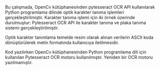 Bu çalışmada, OpenCv kütüphanesinden pytesseract OCR API kullanılarak Python programlama dilinde optik karakter tanıma işlemleri gerçekleştirilmiştir. Karakter tanıma işlemi için iki örnek üzerinde durulmuştur: Pytesseract OCR API ile karakter tanıma ve plaka tanıma sistemi
gerçekleştirilmiştir.


Optik karakter tanımlama temelde resim olarak alınan verilerin ASCII koda dönüştürülerek metin formatında
kullanıcıya iletilmesidir. 


Kod yazılırken OpenCv kütüphanesinden Python programlama dili için kullanılan Pytesseract OCR motoru kullanılmıştır. Yeniden bir OCR motoru yazılmamıştır.
